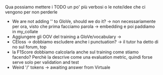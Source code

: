 Qua possiamo mettere i TODO un po' più verbosi o le note/idee che ci vengono per non perderle

* We are not adding '<pad>' to GloVe, should we do it? -> non necessariamente per ora, visto che prima facciamo parola -> embedding e poi paddiamo in my_collate
* Aggiungere gli OOV del training a GloVe/vocabulary -> <done>
* CEloss -> dobbiamo escludere anche i punctuation? -> il tutor ha detto di no sul forum, top
* la F1Score dobbiamo calcolarla anche sul training come stiamo facendo? Perchè la descrive come una evaluation metric, quindi forse serve solo per validation and test
* Weird '\/' tokens -> awaiting answer from Virtuale